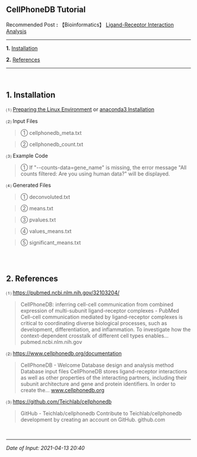 ## **CellPhoneDB Tutorial**

Recommended Post **:** 【Bioinformatics】 [Ligand-Receptor Interaction Analysis](https://jb243.github.io/pages/841)

---

**1.** [Installation](#1-installation)

**2.** [References](#2-references)

---

<br>

## **1\. Installation**

 ⑴ [Preparing the Linux Environment](https://jb243.github.io/pages/2147) or [anaconda3 Installation](https://jb243.github.io/pages/2069#:~:text=Valid%20version%20of%20Python%20required,-2.%20Anaconda%20Installation,-%E2%91%B4%20Web%20Site%20Installation)

 ⑵ Input Files

> ① cellphonedb_meta.txt

> ② cellphonedb_count.txt

 ⑶ Example Code

> ① If "--counts-data=gene_name" is missing, the error message "All counts filtered: Are you using human data?" will be displayed.

 ⑷ Generated Files

> ① deconvoluted.txt

> ② means.txt

> ③ pvalues.txt

> ④ values_means.txt

> ⑤ significant_means.txt

<br>

<br>

## **2\. References**

 ⑴ <https://pubmed.ncbi.nlm.nih.gov/32103204/>

> CellPhoneDB: inferring cell-cell communication from combined expression of multi-subunit ligand-receptor complexes - PubMed
> Cell-cell communication mediated by ligand-receptor complexes is critical to coordinating diverse biological processes, such as development, differentiation, and inflammation. To investigate how the context-dependent crosstalk of different cell types enables...
> pubmed.ncbi.nlm.nih.gov

 ⑵ <https://www.cellphonedb.org/documentation>

> CellPhoneDB - Welcome
> Database design and analysis method Database input files CellPhoneDB stores ligand-receptor interactions as well as other properties of the interacting partners, including their subunit architecture and gene and protein identifiers. In order to create the...
> www.cellphonedb.org

 ⑶ <https://github.com/Teichlab/cellphonedb>

> GitHub - Teichlab/cellphonedb
> Contribute to Teichlab/cellphonedb development by creating an account on GitHub.
> github.com

<br>

---

_Date of Input: 2021-04-13 20:40_
